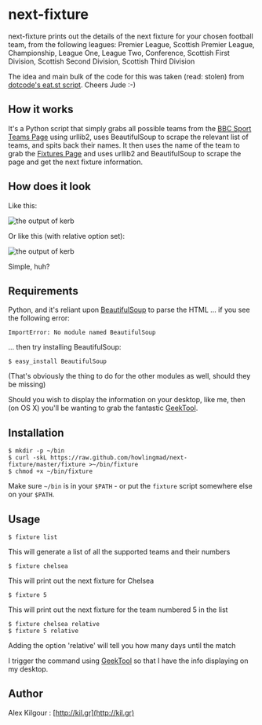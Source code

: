 next-fixture
==========
next-fixture prints out the details of the next fixture for your chosen football team, from the following leagues:
Premier League, Scottish Premier League, Championship, League One, League Two, Conference, Scottish First Division, Scottish Second Division, Scottish Third Division

The idea and main bulk of the code for this was taken (read: stolen) from [dotcode's eat.st script](https://github.com/dotcode/eat-street). Cheers Jude :-)

	
How it works
------------
It's a Python script that simply grabs all possible teams from the [BBC Sport Teams Page](http://www.bbc.co.uk/sport/football/teams) using urllib2, uses BeautifulSoup to scrape the relevant list of teams, and spits back their names.
It then uses the name of the team to grab the [Fixtures Page](http://www.bbc.co.uk/sport/football/teams/chelsea/fixtures) and uses urllib2 and BeautifulSoup to scrape the page and get the next fixture information.


How does it look
----------------
Like this:

![the output of kerb](https://github.com/downloads/howlingmad/next-fixture/fulldate.png)

Or like this (with relative option set):

![the output of kerb](https://github.com/downloads/howlingmad/next-fixture/relative.png)
	
Simple, huh?


Requirements
------------
Python, and it's reliant upon [BeautifulSoup](http://www.crummy.com/software/BeautifulSoup/) to parse the HTML … if you see the following error:

	ImportError: No module named BeautifulSoup

… then try installing BeautifulSoup:

	$ easy_install BeautifulSoup

(That's obviously the thing to do for the other modules as well, should they be missing)

Should you wish to display the information on your desktop, like me, then (on OS X) you'll be wanting to grab the fantastic [GeekTool](http://projects.tynsoe.org/en/geektool/).
	
	
Installation
------------
	$ mkdir -p ~/bin
	$ curl -skL https://raw.github.com/howlingmad/next-fixture/master/fixture >~/bin/fixture
	$ chmod +x ~/bin/fixture
	
Make sure `~/bin` is in your `$PATH` - or put the `fixture` script somewhere else on your `$PATH`.
	
	
Usage
-----
	$ fixture list
	
This will generate a list of all the supported teams and their numbers

	$ fixture chelsea
	
This will print out the next fixture for Chelsea

	$ fixture 5
	
This will print out the next fixture for the team numbered 5 in the list

	$ fixture chelsea relative
	$ fixture 5 relative

Adding the option 'relative' will tell you how many days until the match
	
I trigger the command using [GeekTool](http://projects.tynsoe.org/en/geektool/) so that I have the info displaying on my desktop.
	
	
Author
------
Alex Kilgour : [http://kil.gr](http://kil.gr)
